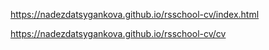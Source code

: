 https://nadezdatsygankova.github.io/rsschool-cv/index.html


https://nadezdatsygankova.github.io/rsschool-cv/cv
